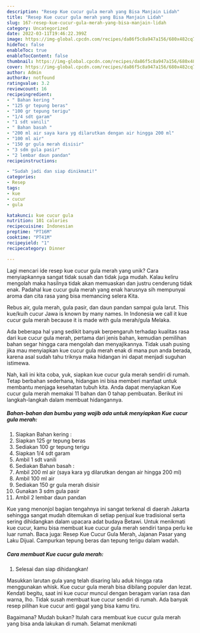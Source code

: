 ```yaml
---
description: "Resep Kue cucur gula merah yang Bisa Manjain Lidah"
title: "Resep Kue cucur gula merah yang Bisa Manjain Lidah"
slug: 167-resep-kue-cucur-gula-merah-yang-bisa-manjain-lidah
category: Uncategorized
date: 2022-03-11T19:46:22.399Z
image: https://img-global.cpcdn.com/recipes/da86f5c8a947a156/680x482cq70/kue-cucur-gula-merah-foto-resep-utama.jpg
hideToc: false
enableToc: true
enableTocContent: false
thumbnail: https://img-global.cpcdn.com/recipes/da86f5c8a947a156/680x482cq70/kue-cucur-gula-merah-foto-resep-utama.jpg
cover: https://img-global.cpcdn.com/recipes/da86f5c8a947a156/680x482cq70/kue-cucur-gula-merah-foto-resep-utama.jpg
author: Admin
authorAv: notfound
ratingvalue: 3.2
reviewcount: 16
recipeingredient:
- " Bahan kering "
- "125 gr tepung beras"
- "100 gr tepung terigu"
- "1/4 sdt garam"
- "1 sdt vanili"
- " Bahan basah "
- "200 ml air saya kara yg dilarutkan dengan air hingga 200 ml"
- "100 ml air"
- "150 gr gula merah disisir"
- "3 sdm gula pasir"
- "2 lembar daun pandan"
recipeinstructions:

- "Sudah jadi dan siap dinikmati!"
categories:
- Resep
tags:
- kue
- cucur
- gula

katakunci: kue cucur gula 
nutrition: 101 calories
recipecuisine: Indonesian
preptime: "PT16M"
cooktime: "PT41M"
recipeyield: "1"
recipecategory: Dinner

---
```





Lagi mencari ide resep kue cucur gula merah yang unik? Cara menyiapkannya sangat tidak susah dan tidak juga mudah. Kalau keliru mengolah maka hasilnya tidak akan memuaskan dan justru cenderung tidak enak. Padahal kue cucur gula merah yang enak harusnya sih mempunyai aroma dan cita rasa yang bisa memancing selera Kita.





Rebus air, gula merah, gula pasir, dan daun pandan sampai gula larut. This kue/kuih cucur Jawa is known by many names. In Indonesia we call it kue cucur gula merah because it is made with gula merah/gula Melaka.

Ada beberapa hal yang sedikit banyak berpengaruh terhadap kualitas rasa dari kue cucur gula merah, pertama dari jenis bahan, kemudian pemilihan bahan segar hingga cara mengolah dan menyajikannya. Tidak usah pusing jika mau menyiapkan kue cucur gula merah enak di mana pun anda berada, karena asal sudah tahu triknya maka hidangan ini dapat menjadi suguhan istimewa.






Nah, kali ini kita coba, yuk, siapkan kue cucur gula merah sendiri di rumah. Tetap berbahan sederhana, hidangan ini bisa memberi manfaat untuk membantu menjaga kesehatan tubuh kita. Anda dapat menyiapkan Kue cucur gula merah memakai 11 bahan dan 0 tahap pembuatan. Berikut ini langkah-langkah dalam membuat hidangannya.

<!--inarticleads1-->

##### Bahan-bahan dan bumbu yang wajib ada untuk menyiapkan Kue cucur gula merah:

1. Siapkan  Bahan kering :
1. Siapkan 125 gr tepung beras
1. Sediakan 100 gr tepung terigu
1. Siapkan 1/4 sdt garam
1. Ambil 1 sdt vanili
1. Sediakan  Bahan basah :
1. Ambil 200 ml air (saya kara yg dilarutkan dengan air hingga 200 ml)
1. Ambil 100 ml air
1. Sediakan 150 gr gula merah disisir
1. Gunakan 3 sdm gula pasir
1. Ambil 2 lembar daun pandan


Kue yang menonjol bagian tengahnya ini sangat terkenal di daerah Jakarta sehingga sangat mudah ditemukan di setiap penjual kue tradisional serta sering dihidangkan dalam upacara adat budaya Betawi. Untuk menikmati kue cucur, kamu bisa membuat kue cucur gula merah sendiri tanpa perlu ke luar rumah. Baca juga: Resep Kue Cucur Gula Merah, Jajanan Pasar yang Laku Dijual. Campurkan tepung beras dan tepung terigu dalam wadah. 

<!--inarticleads2-->

##### Cara membuat Kue cucur gula merah:


1. Selesai dan siap dihidangkan!

Masukkan larutan gula yang telah disaring lalu aduk hingga rata menggunakan whisk. Kue cucur gula merah bisa dibilang populer dan lezat. Kendati begitu, saat ini kue cucur muncul dengan beragam varian rasa dan warna, lho. Tidak susah membuat kue cucur sendiri di rumah. Ada banyak resep pilihan kue cucur anti gagal yang bisa kamu tiru. 

Bagaimana? Mudah bukan? Itulah cara membuat kue cucur gula merah yang bisa anda lakukan di rumah. Selamat menikmati
